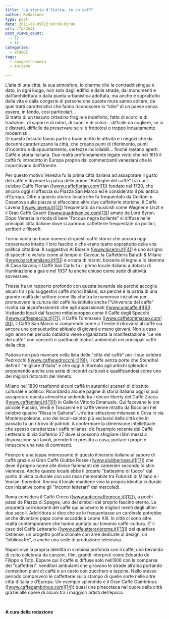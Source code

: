 ```yaml
---
title: "La storia d'Italia… in un caff"
author: Redazione
type: post
date: 2011-01-09T23:00:00+00:00
url: /?p=3532
post_views_count:
  - 12
  - 12
categories:
  - VIAGGI
tags:
  - enogastronomia
  - turismo

---
```

L&#8217;aria di una citt&agrave;, la sua atmosfera, lo charme che la contraddistingue &egrave; dato, in ogni luogo, non solo dagli edifici e dalle strade, dai monumenti e dall&rsquo;architettura o dalla pianta urbanistica adottata, ma anche e soprattutto dalla vita e dalla congerie di persone che queste mura sanno abitare, da quei tratti caratteristici che fanno riconoscere lo &ldquo;stile&rdquo; di un paese senza essere, in fondo, cos&igrave; particolari&hellip;  
Si tratta di un tessuto cittadino fragile e indefinito, fatto di scorci e di tradizioni, di sapori e di odori, di suoni e di colori&hellip; difficile da cogliere, se si &egrave; distratti, difficile da preservare se si &egrave; frettolosi o troppo incautamente modernisti.  
Di questo tessuto fanno parte a buon diritto le attivit&agrave; e i negozi che da decenni caratterizzano la citt&agrave;, che creano punti di riferimento, punti d&rsquo;incontro e di appuntamento, certezze incrollabili&#8230; finch&eacute; restano aperti.  
Caff&egrave; e storia italiana. Due realt&agrave; profondamente legate visto che nel 1615 il caff&egrave; fu introdotto in Europa proprio dai commercianti veneziani che lo importavano dall&#8217;Oriente.

Per questo motivo Venezia fu la prima citt&agrave; italiana ad assaporare il gusto del caff&egrave; e divenne la patria delle prime "Botteghe del caff&egrave;" tra cui il celebre Caff&egrave; Florian ([www.caffeflorian.com][1]) fondato nel 1720, che ancora oggi si affaccia su Piazza San Marco ed &egrave; considerato il pi&ugrave; antico d&#8217;Europa. Oltre a questo storico locale che fu frequentato da Goldoni e Casanova sulla piazza si affacciano altre due caffetterie storiche, il Caff&egrave; Lavena ([www.lavena.it][2]) frequentato da musicisti come Wagner e Liszt e il Gran Caff&egrave; Quadri ([www.quadrivenice.com][3]) amato da Lord Byron. Dopo Venezia la moda di bere "l&#8217;acqua negra bollente" si diffuse nelle principali citt&agrave; italiane dove si aprirono caffetterie frequentate da politici, scrittori e filosofi.

Torino vanta un buon numero di questi caff&egrave; storici che ancora oggi conservano intatto il loro fascino e che erano teatro soprattutto della vita politica cittadina. Il suggestivo Al Bicerin ([www.bicerin.it][4]) &egrave; uno scrigno di specchi e velluto come al tempo di Cavour, la Caffetteria Baratti & Milano ([www.barattiemilano.it][5]) &egrave; ornata di marmi, boiserie di legno e lo stemma di Casa Savoia; il Caff&egrave; San Carlo fu il primo locale italiano a dotarsi di illuminazione a gas e nel 1837 fu anche chiuso come sede di attivit&agrave; sovversive.

Trieste ha un rapporto profondo con questa bevanda sia perch&eacute; accoglie alcuni tra i pi&ugrave; suggestivi caff&egrave; storici italiani, sia perch&eacute; &egrave; la patria di una grande realt&agrave; del settore come Illy che tra le numerose iniziative per promuovere la cultura del caff&egrave; ha istituito anche l"Universit&agrave; del caff&egrave;" rivolta sia ai professionisti che agli appassionati ([www.unicaffe.it][6]). Visitando locali dal fascino mitteleuropeo come il Caff&egrave; degli Specchi ([www.caffespecchi.it][7]), il Caff&egrave; Tommaseo ([www.caffetommaseo.com][8]), il Caff&egrave; San Marco si comprende come a Trieste il ritrovarsi al caff&egrave; sia ancora una consuetudine abituale di giovani e meno giovani. Non a caso ogni anno nel periodo natalizio viene organizzata la manifestazione "Le vie del caff&egrave;" con concerti e spettacoli teatrali ambientati nei principali caff&egrave; della citt&agrave;.

Padova non pu&ograve; mancare nella lista delle "citt&agrave; del caff&egrave;" per il suo celebre Pedrocchi ([www.caffepedrocchi.it][9]), il caff&egrave; senza porte che Stendhal defin&igrave; il "migliore d&#8217;Italia" e che oggi &egrave; ritornato agli antichi splendori proponendo anche una serie di incontri culturali e qualificandosi come uno dei migliori ristoranti del Veneto.

Milano nel 1800 trasform&ograve; alcuni caff&egrave; in autentici scenari di dibattito culturale e politico. Ricordando alcune pagine di storia italiana oggi si pu&ograve; assaporare questa atmosfera sedendo tra i decori liberty del Caff&egrave; Zucca ([www.caffemiani.it][10]) in Galleria Vittorio Emanuele. Qui facevano le ore piccole Puccini, Verdi e Toscanini e il caff&egrave; venne ritratto da Boccioni nel celebre quadro "Rissa in Galleria". Un&#8217;altra istituzione milanese &egrave; Cova in via Montenapoleone, uno dei locali-salotto pi&ugrave; esclusivi della citt&agrave; che in passato fu un ritrovo di patrioti. A confermare la dimensione intellettuale che spesso caratterizza i caff&egrave; milanesi c&#8217;&egrave; l&#8217;esempio recente del Caff&egrave; Letterario di via Solferino 27 dove si possono sfogliare i libri messi a disposizione sui tavoli, prenderli in prestito a casa, portare i propri e innescare una rete di commenti.

Firenze &egrave; una tappa interessante di questo itinerario italiano al sapore di caff&egrave; grazie al Gran Caff&egrave; Giubbe Rosse ([www.giubberosse.it][11]) che deve il proprio nome alle divise fiammanti dei camerieri secondo lo stile viennese. Anche questo locale ebbe il proprio "battesimo di fuoco" dal punto di vista culturale con una rissa memorabile tra Futuristi di Milano e i Vociani fiorentini. Ancora il locale mantiene viva la propria identit&agrave; culturale con iniziative come gli "Incontri letterari" del mercoled&igrave;.

Roma considera il Caff&egrave; Greco ([www.anticocaffegreco.it][12]), a pochi passi da Piazza di Spagna, uno dei simboli del proprio fascino eterno. Le propriet&agrave; corroboranti del caff&egrave; qui accesero le migliori menti degli ultimi due secoli. Addirittura si dice che se lo frequentasse un cardinale potrebbe anche diventare papa come accadde a Leone XIII. In citt&agrave; ci sono altre realt&agrave; contemporanee che hanno puntato sul binomio caff&egrave;-cultura. E&#8217; il caso del Caff&egrave; Letterario ([www.caffeletterarioroma.it][13]) del quartiere Ostiense, un progetto polifunzionale con aree dedicate al design, un "bibliocaff&egrave;", e anche una sede di produzione televisiva.

Napoli vive la propria identit&agrave; in simbiosi profonda con il caff&egrave;, una bevanda di culto celebrata da canzoni, film, grandi interpreti come Edoardo de Filippo e Tot&ograve;. Eppure qui il caff&egrave; si diffuse solo nell&#8217;800 con la comparsa dei "caffettieri", venditori ambulanti che giravano le strade all&#8217;alba portando contenitori pieni di caff&egrave; e un cesto con zucchero e tazzine. Nello stesso periodo comparvero le caffetterie sullo stampo di quelle sorte nelle altre citt&agrave; d&#8217;Italia e d&#8217;Europa. Un esempio splendido &egrave; il Gran Caff&egrave; Gambrinus ([www.caffegambrinus.com][14]) quasi una pinacoteca nel cuore della citt&agrave; grazie alle opere di alcuni tra i maggiori artisti dell&#8217;epoca.

&nbsp;

**A cura della redazione**

 [1]: https://www.caffeflorian.com
 [2]: https://www.lavena.it
 [3]: https://www.quadrivenice.com
 [4]: https://www.bicerin.it
 [5]: https://www.barattiemilano.it
 [6]: https://www.unicaffe.it
 [7]: https://www.caffespecchi.it
 [8]: https://www.caffetommaseo.com
 [9]: https://www.caffepedrocchi.it
 [10]: https://www.caffemiani.it
 [11]: https://www.giubberosse.it
 [12]: https://www.anticocaffegreco.it
 [13]: https://www.caffeletterarioroma.it
 [14]: https://www.caffegambrinus.com
